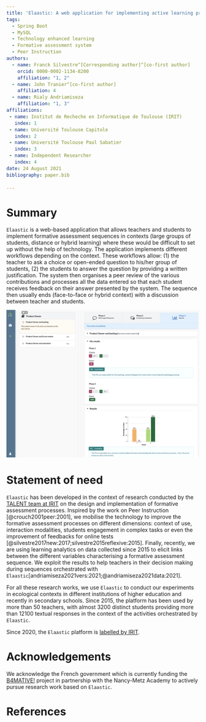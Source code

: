 ```yaml
---
title: 'Elaastic: A web application for implementing active learning processes'
tags:
  - Spring Boot
  - MySQL
  - Technology enhanced learning
  - Formative assessment system
  - Peer Instruction
authors:
  - name: Franck Silvestre^[Corresponding author]^[co-first author] 
    orcid: 0000-0002-1134-8200
    affiliation: "1, 2" 
  - name: John Tranier^[co-first author]
    affiliation: 4
  - name: Rialy Andriamiseza
    affiliation: "1, 3"
affiliations:
 - name: Institut de Recheche en Informatique de Toulouse (IRIT)
   index: 1
 - name: Université Toulouse Capitole
   index: 2
 - name: Université Toulouse Paul Sabatier
   index: 3
 - name: Independent Researcher
   index: 4
date: 24 August 2021
bibliography: paper.bib

---
```


# Summary

`Elaastic` is a web-based application that allows teachers and students to implement formative assessment sequences in contexts (large groups of students, distance or hybrid learning) where these would be difficult to set up  without the help of technology.
The application implements different workflows depending on the context. These workflows allow: (1) the teacher to ask a choice or open-ended question to his/her group of students, (2) the students to answer the question by providing a written justification. The system then organises a peer review of the various contributions and processes all the data entered so that each student receives feedback on their answer presented by the system. The sequence then usually ends (face-to-face or hybrid context) with a discussion between teacher and students.  

![Elaastic - Interface presenting feedback to a student at the end of a sequence.\label{fig:elaastic}](elaastic.png)

# Statement of need

`Elaastic` has been developed in the context of research conducted by the [TALENT team at IRIT](https://www.irit.fr/en/departement/dep-interaction-collective-intelligence/talent-team/) on the design and implementation of formative assessment processes. Inspired by the work on Peer Instruction [@crouch2001peer:2001], we mobilise the technology to improve the formative assessment processes on different dimensions: context of use, interaction modalities, students engagement in complex tasks or even the improvement of feedbacks for online tests [@silvestre2017new:2017;silvestre2015reflexive:2015]. Finally, recently, we are using learning analytics on data collected since 2015 to elicit links between the different variables characterising a formative assessment sequence. We exploit the results to help teachers in their decision making during sequences orchestrated with `Elaastic`[andriamiseza2021vers:2021;@andriamiseza2021data:2021].

For all these research works, we use `Elaastic` to conduct our experiments in ecological contexts in different institutions of higher education and recently in secondary schools. Since 2015, the platform has been used by more than 50 teachers, with almost 3200 distinct students providing more than 12100 textual responses in the context of the activities orchestrated by `Elaastic`.

Since 2020, the `Elaastic` platform is [labelled by IRIT](https://www.irit.fr/en/plateformes/elaastic-platform/).  

# Acknowledgements

We acknowledge the French government which is currently funding the [B4MATIVE!](https://www.irit.fr/b4mative/) project in partnership with the Nancy-Metz Academy to actively pursue research work based on `Elaastic`.

# References
